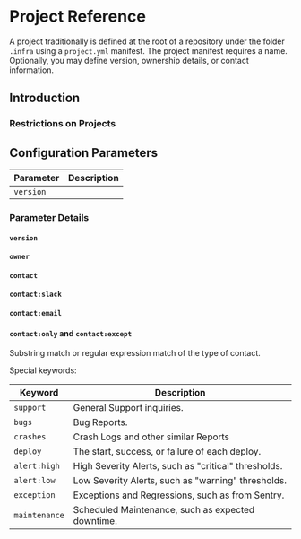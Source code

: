 # Project Reference

A project traditionally is defined at the root of a repository under the folder
`.infra` using a `project.yml` manifest. The project manifest requires a name.
Optionally, you may define version, ownership details, or contact information.


## Introduction

### Restrictions on Projects

## Configuration Parameters

Parameter       | Description
--------------- | --------------------
`version`       |

### Parameter Details

#### `version`

#### `owner`

#### `contact`

#### `contact:slack`

#### `contact:email`

#### `contact:only` and `contact:except`
Substring match or regular expression match of the type of contact.

Special keywords:

Keyword       | Description
------------- | -----------------------
`support`     | General Support inquiries.
`bugs`        | Bug Reports.
`crashes`     | Crash Logs and other similar Reports
`deploy`      | The start, success, or failure of each deploy.
`alert:high`  | High Severity Alerts, such as "critical" thresholds.
`alert:low`   | Low Severity Alerts, such as "warning" thresholds.
`exception`   | Exceptions and Regressions, such as from Sentry.
`maintenance` | Scheduled Maintenance, such as expected downtime.
